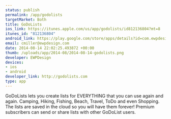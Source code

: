 ```yaml
--- 
status: publish
permalink: /app/godolists
targetMarket: Both
title: GoDoLists
ios_link: https://itunes.apple.com/us/app/godolists/id812136804?mt=8
itunes_id: "812136804"
android_link: https://play.google.com/store/apps/details?id=com.ewpdesign.godolists
email: cmiller@ewpdesign.com
date: 2014-08-14 22:02:25.493872 +00:00
thumb: /uploads/app/2014-08/2014-08-14-godolists.png
developer: EWPDesign
devices: 
- ios
- android
developer_link: http://godolists.com
type: app
---
```


GoDoLists lets you create lists for EVERYTHING that you can use again and again. Camping, Hiking, Fishing, Beach, Travel, ToDo and even Shopping. The lists are saved in the cloud so you will have them forever!  Premium subscribers can send or share lists with other GoDoList users.
